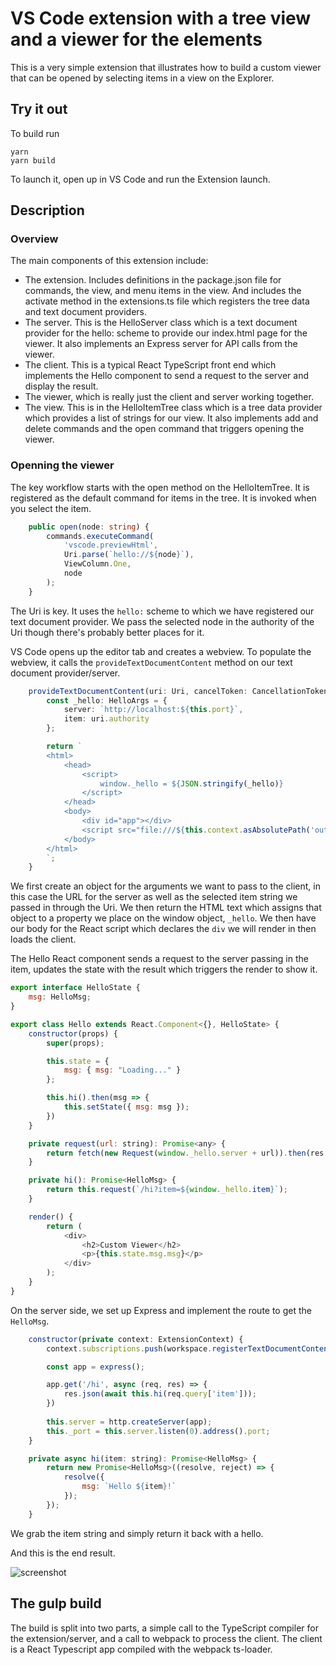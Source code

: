 # VS Code extension with a tree view and a viewer for the elements

This is a very simple extension that illustrates how to build a custom
viewer that can be opened by selecting items in a view on the Explorer.

## Try it out

To build run

```
yarn
yarn build
```
To launch it, open up in VS Code and run the Extension
launch.

## Description

### Overview

The main components of this extension include:

- The extension. Includes definitions in the package.json file for
commands, the view, and menu items in the view. And includes the
activate method in the extensions.ts file which registers the
tree data and text document providers.
- The server. This is the HelloServer class which is a text
document provider for the hello: scheme to provide our index.html
page for the viewer. It also implements an Express server for API
calls from the viewer.
- The client. This is a typical React TypeScript front end which
implements the Hello component to send a request to the server
and display the result.
- The viewer, which is really just the client and server working
together.
- The view. This is in the HelloItemTree class which is a tree
data provider which provides a list of strings for our view.
It also implements add and delete commands and the open command
that triggers opening the viewer.

### Openning the viewer

The key workflow starts with the open method on the HelloItemTree.
It is registered as the default command for items in the tree.
It is invoked when you select the item.

```typescript
    public open(node: string) {
        commands.executeCommand(
            'vscode.previewHtml',
            Uri.parse(`hello://${node}`),
            ViewColumn.One,
            node
        );
    }
```

The Uri is key. It uses the ```hello:``` scheme to which we have
registered our text document provider. We pass the selected node
in the authority of the Uri though there's probably better places for it.

VS Code opens up the editor tab and creates a webview. To populate
the webview, it calls the ```provideTextDocumentContent``` method
on our text document provider/server.

```typescript
    provideTextDocumentContent(uri: Uri, cancelToken: CancellationToken): ProviderResult<string> {
        const _hello: HelloArgs = {
            server: `http://localhost:${this.port}`,
            item: uri.authority
        };

        return `
        <html>
            <head>
                <script>
                    window._hello = ${JSON.stringify(_hello)}
                </script>
            </head>
            <body>
                <div id="app"></div>
                <script src="file:///${this.context.asAbsolutePath('out/client/app.js')}"></script>
            </body>
        </html>
        `;
    }
```

We first create an object for the arguments we want to pass to the client, in this case the
URL for the server as well as the selected item string we passed in through the Uri.
We then return the HTML text which assigns that object to a property we place on the window
object, ```_hello```. We then have our body for the React script which declares the ```div```
we will render in then loads the client.

The Hello React component sends a request to the server passing in the item, updates the
state with the result which triggers the render to show it.

```javascript
export interface HelloState {
    msg: HelloMsg;
}

export class Hello extends React.Component<{}, HelloState> {
    constructor(props) {
        super(props);

        this.state = {
            msg: { msg: "Loading..." }
        };

        this.hi().then(msg => {
            this.setState({ msg: msg });
        })
    }

    private request(url: string): Promise<any> {
        return fetch(new Request(window._hello.server + url)).then(res => res.json());
    }

    private hi(): Promise<HelloMsg> {
        return this.request(`/hi?item=${window._hello.item}`);
    }

    render() {
        return (
            <div>
                <h2>Custom Viewer</h2>
                <p>{this.state.msg.msg}</p>
            </div>
        );
    }
}
```

On the server side, we set up Express and implement the route to get the ```HelloMsg```.

```javascript
    constructor(private context: ExtensionContext) {
        context.subscriptions.push(workspace.registerTextDocumentContentProvider('hello', this));

        const app = express();

        app.get('/hi', async (req, res) => {
            res.json(await this.hi(req.query['item']));
        })
        
        this.server = http.createServer(app);
        this._port = this.server.listen(0).address().port;
    }

    private async hi(item: string): Promise<HelloMsg> {
        return new Promise<HelloMsg>((resolve, reject) => {
            resolve({
                msg: `Hello ${item}!`
            });
        });
    }
```

We grab the item string and simply return it back with a hello.

And this is the end result.

![screenshot](https://github.com/dschaefer/vscode-custom-viewer/raw/master/Capture.png "Screenshot")

## The gulp build

The build is split into two parts, a simple call to the TypeScript
compiler for the extension/server, and a call to webpack to process
the client. The client is a React Typescript app compiled with the
webpack ts-loader.

